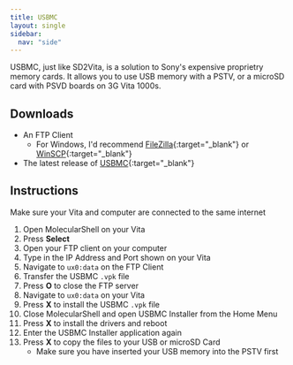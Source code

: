 ```yaml
---
title: USBMC
layout: single
sidebar:
  nav: "side"
---
```


USBMC, just like SD2Vita, is a solution to Sony's expensive proprietry memory cards. It allows you to use USB memory with a PSTV, or a microSD card with PSVD boards on 3G Vita 1000s.

## Downloads
- An FTP Client
	- For Windows, I'd recommend [FileZilla](https://filezilla-project.org/){:target="_blank"} or [WinSCP](https://winscp.net/eng/download.php){:target="_blank"}
- The latest release of [USBMC](https://github.com/yifanlu/usbmc/releases/latest/){:target="_blank"}

## Instructions
Make sure your Vita and computer are connected to the same internet

1. Open MolecularShell on your Vita
2. Press **Select**
3. Open your FTP client on your computer
4. Type in the IP Address and Port shown on your Vita
5. Navigate to `ux0:data` on the FTP Client
6. Transfer the USBMC `.vpk` file
7. Press **O** to close the FTP server
8. Navigate to `ux0:data` on your Vita
9. Press **X** to install the USBMC `.vpk` file
10. Close MolecularShell and open USBMC Installer from the Home Menu
11. Press **X** to install the drivers and reboot
11. Enter the USBMC Installer application again
11. Press **X** to copy the files to your USB or microSD Card
	- Make sure you have inserted your USB memory into the PSTV first
